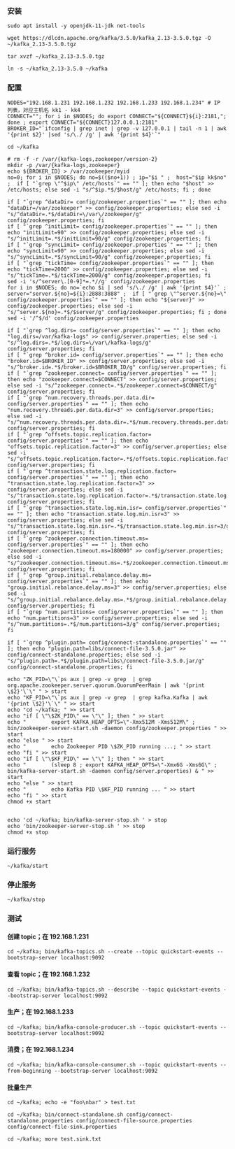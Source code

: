 
### 安装

	sudo apt install -y openjdk-11-jdk net-tools

	wget https://dlcdn.apache.org/kafka/3.5.0/kafka_2.13-3.5.0.tgz -O ~/kafka_2.13-3.5.0.tgz

	tar xvzf ~/kafka_2.13-3.5.0.tgz

	ln -s ~/kafka_2.13-3.5.0 ~/kafka


### 配置 

	NODES="192.168.1.231 192.168.1.232 192.168.1.233 192.168.1.234" # IP 列表，对应主机名 kk1 - kk4
	CONNECT=""; for i in $NODES; do export CONNECT="${CONNECT}${i}:2181,";  done ; export CONNECT="${CONNECT}127.0.0.1:2181"	
	BROKER_ID="`ifconfig | grep inet | grep -v 127.0.0.1 | tail -n 1 | awk '{print $2}' |sed 's/\./ /g' | awk '{print $4}'`"

	cd ~/kafka

	# rm -f -r /var/{kafka-logs,zookeeper/version-2}
	mkdir -p /var/{kafka-logs,zookeeper}
	echo ${BROKER_ID} > /var/zookeeper/myid
	no=0; for i in $NODES; do no=$(($no+1)) ; ip="$i " ;  host="$ip kk$no" ;  if [ "`grep \"^$ip\" /etc/hosts`" == "" ]; then echo "$host" >> /etc/hosts; else sed -i "s/^$ip.*$/$host/g" /etc/hosts; fi ; done

	if [ "`grep ^dataDir= config/zookeeper.properties`" == "" ]; then echo "dataDir=/var/zookeeper" >> config/zookeeper.properties; else sed -i "s/^dataDir=.*$/dataDir=\/var\/zookeeper/g" config/zookeeper.properties; fi
	if [ "`grep ^initLimit= config/zookeeper.properties`" == "" ]; then echo "initLimit=90" >> config/zookeeper.properties; else sed -i "s/^initLimit=.*$/initLimit=90/g" config/zookeeper.properties; fi
	if [ "`grep ^syncLimit= config/zookeeper.properties`" == "" ]; then echo "syncLimit=90" >> config/zookeeper.properties; else sed -i "s/^syncLimit=.*$/syncLimit=90/g" config/zookeeper.properties; fi
	if [ "`grep ^tickTime= config/zookeeper.properties`" == "" ]; then echo "tickTime=2000" >> config/zookeeper.properties; else sed -i "s/^tickTime=.*$/tickTime=2000/g" config/zookeeper.properties; fi
	sed -i 's/^server\.[0-9]*=.*//g' config/zookeeper.properties
	for i in $NODES; do no=`echo $i | sed 's/\./ /g' | awk '{print $4}'` ; server="server.${no}=${i}:2888:3888" ;  if [ "`grep \"^server.${no}=\" config/zookeeper.properties`" == "" ]; then echo "${server}" >> config/zookeeper.properties; else sed -i "s/^server.${no}=.*$/$server/g" config/zookeeper.properties; fi ; done
	sed -i '/^$/d' config/zookeeper.properties

	if [ "`grep ^log.dirs= config/server.properties`" == "" ]; then echo "log.dirs=/var/kafka-logs" >> config/server.properties; else sed -i "s/^log.dirs=.*$/log.dirs=\/var\/kafka-logs/g" config/server.properties; fi
	if [ "`grep ^broker.id= config/server.properties`" == "" ]; then echo "broker.id=$BROKER_ID" >> config/server.properties; else sed -i "s/^broker.id=.*$/broker.id=$BROKER_ID/g" config/server.properties; fi
	if [ "`grep ^zookeeper.connect= config/server.properties`" == "" ]; then echo "zookeeper.connect=$CONNECT" >> config/server.properties; else sed -i "s/^zookeeper.connect=.*$/zookeeper.connect=$CONNECT/g" config/server.properties; fi
	if [ "`grep ^num.recovery.threads.per.data.dir= config/server.properties`" == "" ]; then echo "num.recovery.threads.per.data.dir=3" >> config/server.properties; else sed -i "s/^num.recovery.threads.per.data.dir=.*$/num.recovery.threads.per.data.dir=3/g" config/server.properties; fi
	if [ "`grep ^offsets.topic.replication.factor= config/server.properties`" == "" ]; then echo "offsets.topic.replication.factor=3" >> config/server.properties; else sed -i "s/^offsets.topic.replication.factor=.*$/offsets.topic.replication.factor=3/g" config/server.properties; fi
	if [ "`grep ^transaction.state.log.replication.factor= config/server.properties`" == "" ]; then echo "transaction.state.log.replication.factor=3" >> config/server.properties; else sed -i "s/^transaction.state.log.replication.factor=.*$/transaction.state.log.replication.factor=3/g" config/server.properties; fi
	if [ "`grep ^transaction.state.log.min.isr= config/server.properties`" == "" ]; then echo "transaction.state.log.min.isr=3" >> config/server.properties; else sed -i "s/^transaction.state.log.min.isr=.*$/transaction.state.log.min.isr=3/g" config/server.properties; fi
	if [ "`grep ^zookeeper.connection.timeout.ms= config/server.properties`" == "" ]; then echo "zookeeper.connection.timeout.ms=180000" >> config/server.properties; else sed -i "s/^zookeeper.connection.timeout.ms=.*$/zookeeper.connection.timeout.ms=180000/g" config/server.properties; fi
	if [ "`grep ^group.initial.rebalance.delay.ms= config/server.properties`" == "" ]; then echo "group.initial.rebalance.delay.ms=3" >> config/server.properties; else sed -i "s/^group.initial.rebalance.delay.ms=.*$/group.initial.rebalance.delay.ms=3/g" config/server.properties; fi
	if [ "`grep ^num.partitions= config/server.properties`" == "" ]; then echo "num.partitions=3" >> config/server.properties; else sed -i "s/^num.partitions=.*$/num.partitions=3/g" config/server.properties; fi

	if [ "`grep ^plugin.path= config/connect-standalone.properties`" == "" ]; then echo "plugin.path=libs/connect-file-3.5.0.jar" >> config/connect-standalone.properties; else sed -i "s/^plugin.path=.*$/plugin.path=libs\/connect-file-3.5.0.jar/g" config/connect-standalone.properties; fi

	echo "ZK_PID=\"\`ps aux | grep -v grep  | grep org.apache.zookeeper.server.quorum.QuorumPeerMain | awk '{print \$2}'\`\" " > start
	echo "KF_PID=\"\`ps aux | grep -v grep  | grep kafka.Kafka | awk '{print \$2}'\`\" " >> start
	echo "cd ~/kafka; " >> start
	echo "if [ \"\$ZK_PID\" == \"\" ]; then " >> start
	echo "        export KAFKA_HEAP_OPTS=\"-Xmx512M -Xms512M\" ; bin/zookeeper-server-start.sh -daemon config/zookeeper.properties " >> start
	echo "else " >> start
	echo "        echo Zookeeper PID \$ZK_PID running ...; " >> start
	echo "fi " >> start
	echo "if [ \"\$KF_PID\" == \"\" ]; then " >> start
	echo "        (sleep 8 ; export KAFKA_HEAP_OPTS=\"-Xmx6G -Xms6G\" ; bin/kafka-server-start.sh -daemon config/server.properties) & " >> start
	echo "else " >> start
	echo "        echo Kafka PID \$KF_PID running ... " >> start
	echo "fi " >> start
	chmod +x start


	echo 'cd ~/kafka; bin/kafka-server-stop.sh ' > stop
	echo 'bin/zookeeper-server-stop.sh ' >> stop
	chmod +x stop


### 运行服务

	~/kafka/start


### 停止服务

	~/kafka/stop


### 测试

#### 创建 topic；在 192.168.1.231

	cd ~/kafka; bin/kafka-topics.sh --create --topic quickstart-events --bootstrap-server localhost:9092

#### 查看 topic；在 192.168.1.232

	cd ~/kafka; bin/kafka-topics.sh --describe --topic quickstart-events --bootstrap-server localhost:9092

#### 生产；在 192.168.1.233

	cd ~/kafka; bin/kafka-console-producer.sh --topic quickstart-events --bootstrap-server localhost:9092

#### 消费；在 192.168.1.234

	cd ~/kafka; bin/kafka-console-consumer.sh --topic quickstart-events --from-beginning --bootstrap-server localhost:9092

#### 批量生产

	cd ~/kafka; echo -e "foo\nbar" > test.txt

	cd ~/kafka; bin/connect-standalone.sh config/connect-standalone.properties config/connect-file-source.properties config/connect-file-sink.properties

	cd ~/kafka; more test.sink.txt

